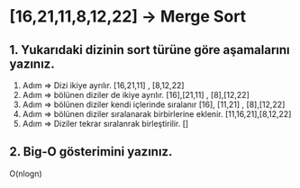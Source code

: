 # [16,21,11,8,12,22] -> Merge Sort
## 1. Yukarıdaki dizinin sort türüne göre aşamalarını yazınız.
1. Adım => Dizi ikiye ayrılır. [16,21,11] , [8,12,22]
2. Adım => bölünen diziler de ikiye ayrılır. [16],[21,11] , [8],[12,22]
3. Adım => bölünen diziler kendi içlerinde sıralanır [16], [11,21] , [8],[12,22]
4. Adım => bölünen diziler sıralanarak birbirlerine eklenir. [11,16,21],[8,12,22]
5. Adım => Diziler tekrar sıralanrak birleştirilir. []
## 2. Big-O gösterimini yazınız.
O(nlogn)

